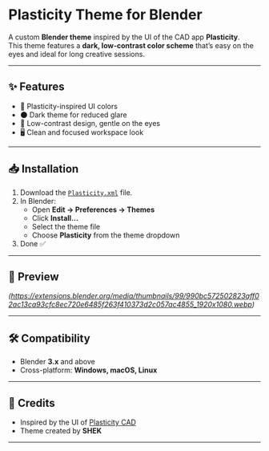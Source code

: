 # Plasticity Theme for Blender

A custom **Blender theme** inspired by the UI of the CAD app **Plasticity**.  
This theme features a **dark, low-contrast color scheme** that’s easy on the eyes and ideal for long creative sessions.

---

## ✨ Features
- 🎨 Plasticity-inspired UI colors  
- 🌑 Dark theme for reduced glare  
- 👀 Low-contrast design, gentle on the eyes  
- 🖥️ Clean and focused workspace look  

---

## 📥 Installation
1. Download the [`Plasticity.xml`](./Plasticity.xml) file.  
2. In Blender:  
   - Open **Edit → Preferences → Themes**  
   - Click **Install…**  
   - Select the theme file  
   - Choose **Plasticity** from the theme dropdown  
3. Done ✅

---

## 📸 Preview
*(https://extensions.blender.org/media/thumbnails/99/990bc572502823aff02ac13ca93cfc8ec720e6485f263f410373d2c057ac4855_1920x1080.webp)*

---

## 🛠 Compatibility
- Blender **3.x** and above  
- Cross-platform: **Windows, macOS, Linux**

---

## 🙌 Credits
- Inspired by the UI of [Plasticity CAD](https://www.plasticity.xyz/)  
- Theme created by **SHEK**

---
